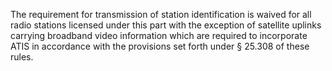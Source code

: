 The requirement for transmission of station identification is waived for all radio stations licensed under this part with the exception of satellite uplinks carrying broadband video information which are required to incorporate ATIS in accordance with the provisions set forth under § 25.308 of these rules.


